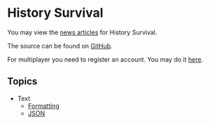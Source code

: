 # History Survival

You may view the [news articles](/news) for History Survival.

The source can be found on [GitHub](https://github.com/ajh123-development/HistorySurvival).

For multiplayer you need to register an account. You may do it [here](/api/auth/register.php).

## Topics
* Text
    * [Formatting](/History_Survival/Text/Formatting/)
    * [JSON](/History_Survival/Text/Json/)